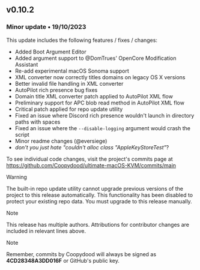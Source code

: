 ## v0.10.2

### Minor update • 19/10/2023

This update includes the following features / fixes / changes:

- Added Boot Argument Editor
- Added argument support to @DomTrues' OpenCore Modification Assistant
- Re-add experimental macOS Sonoma support
- XML converter now correctly titles domains on legacy OS X versions
- Better invalid file handling in XML converter
- AutoPilot rich presence bug fixes
- Domain title XML converter patch applied to AutoPilot XML flow
- Preliminary support for APC blob read method in AutoPilot XML flow
- Critical patch applied for repo update utility
- Fixed an issue where Discord rich presence wouldn't launch in directory paths with spaces
- Fixed an issue where the ``--disable-logging`` argument would crash the script
- Minor readme changes (@eversiege)
- *don't you just hate "couldn't alloc class "AppleKeyStoreTest"*?

To see individual code changes, visit the project's commits page at <https://github.com/Coopydood/ultimate-macOS-KVM/commits/main>

> [!WARNING]
> The built-in repo update utility cannot upgrade previous versions of the project to this release automatically. This functionality has been disabled to protect your existing repo data. You must upgrade to this release manually.

> [!NOTE]
> This release has multiple authors. Attributions for contributor changes are included in relevant lines above.

> [!NOTE]
> Remember, commits by Coopydood will always be signed as **4CD28348A3DD016F** or GitHub's public key.